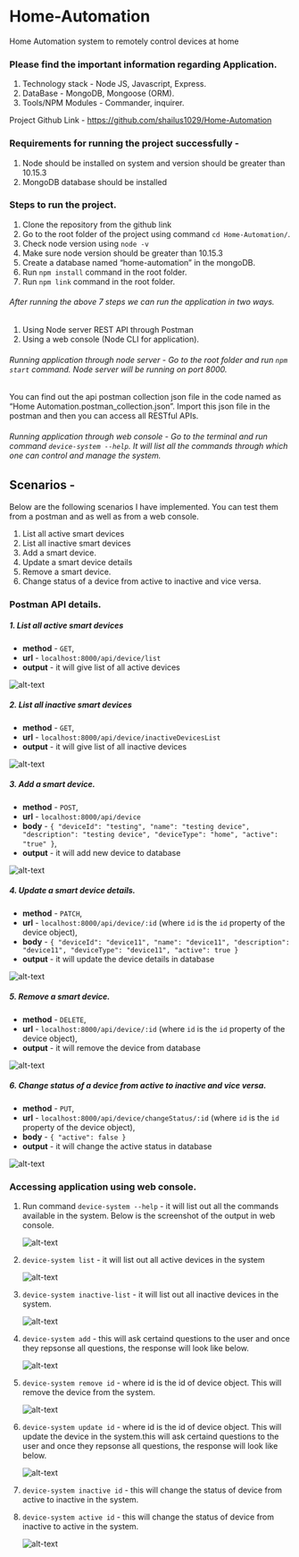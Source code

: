 # Home-Automation

Home Automation system to remotely control devices at home

### Please find the important information regarding Application.

1. Technology stack - Node JS, Javascript, Express.
2. DataBase - MongoDB, Mongoose (ORM).
3. Tools/NPM Modules - Commander, inquirer.

Project Github Link - https://github.com/shailus1029/Home-Automation

### Requirements for running the project successfully -

1.  Node should be installed on system and version should be greater than 10.15.3
2.  MongoDB database should be installed

### Steps to run the project.

1.  Clone the repository from the github link
2.  Go to the root folder of the project using command `cd Home-Automation/`.
3.  Check node version using `node -v`
4.  Make sure node version should be greater than 10.15.3
5.  Create a database named “home-automation” in the mongoDB.
6.  Run `npm install` command in the root folder.
7.  Run `npm link` command in the root folder.

###### After running the above 7 steps we can run the application in two ways.

1. Using Node server REST API through Postman
2. Using a web console (Node CLI for application).

###### Running application through node server - Go to the root folder and run `npm start` command. Node server will be running on port 8000.

You can find out the api postman collection json file in the code named as “Home Automation.postman_collection.json”. Import this json file in the postman and then you can access all RESTful APIs.

###### Running application through web console - Go to the terminal and run command `device-system --help`. It will list all the commands through which one can control and manage the system.

## Scenarios -

Below are the following scenarios I have implemented. You can test them from a postman and as well as from a web console.

1.  List all active smart devices
2.  List all inactive smart devices
3.  Add a smart device.
4.  Update a smart device details
5.  Remove a smart device.
6.  Change status of a device from active to inactive and vice versa.

### Postman API details.

##### 1. List all active smart devices

- **method** - `GET`,
- **url** - `localhost:8000/api/device/list`
- **output** - it will give list of all active devices

![alt-text](https://github.com/shailus1029/Home-Automation/blob/master/api-screens/API-1.png?raw=true)

##### 2. List all inactive smart devices

- **method** - `GET`,
- **url** - `localhost:8000/api/device/inactiveDevicesList`
- **output** - it will give list of all inactive devices

![alt-text](https://github.com/shailus1029/Home-Automation/blob/master/api-screens/API-2.png?raw=true)

##### 3. Add a smart device.

- **method** - `POST`,
- **url** - `localhost:8000/api/device`
- **body** - `{ "deviceId": "testing", "name": "testing device", "description": "testing device", "deviceType": "home", "active": "true" }`,
- **output** - it will add new device to database

![alt-text](https://github.com/shailus1029/Home-Automation/blob/master/api-screens/API-3.png?raw=true)

##### 4. Update a smart device details.

- **method** - `PATCH`,
- **url** - `localhost:8000/api/device/:id` (where `id` is the `id` property of the device object),
- **body** - `{ "deviceId": "device11", "name": "device11", "description": "device11", "deviceType": "device11", "active": true }`
- **output** - it will update the device details in database

![alt-text](https://github.com/shailus1029/Home-Automation/blob/master/api-screens/API-4.png?raw=true)

##### 5. Remove a smart device.

- **method** - `DELETE`,
- **url** - `localhost:8000/api/device/:id` (where `id` is the `id` property of the device object),
- **output** - it will remove the device from database

![alt-text](https://github.com/shailus1029/Home-Automation/blob/master/api-screens/API-5.png?raw=true)

##### 6. Change status of a device from active to inactive and vice versa.

- **method** - `PUT`,
- **url** - `localhost:8000/api/device/changeStatus/:id` (where `id` is the `id` property of the device object),
- **body** - `{ "active": false }`
- **output** - it will change the active status in database

![alt-text](https://github.com/shailus1029/Home-Automation/blob/master/api-screens/API-6.png?raw=true)

### Accessing application using web console.

1. Run command `device-system --help` - it will list out all the commands available in the system. Below is the screenshot of the output in web console.
   
   ![alt-text](https://github.com/shailus1029/Home-Automation/blob/master/web-console-screens/cmd-1.png?raw=true)

2. `device-system list` - it will list out all active devices in the system
   
   ![alt-text](https://github.com/shailus1029/Home-Automation/blob/master/web-console-screens/cmd-3.png?raw=true)

3. `device-system inactive-list` - it will list out all inactive devices in the system.
   
   ![alt-text](https://github.com/shailus1029/Home-Automation/blob/master/web-console-screens/cmd-4.png?raw=true)

4. `device-system add` - this will ask certaind questions to the user and once they repsonse all questions, the response will look like below.
   
   ![alt-text](https://github.com/shailus1029/Home-Automation/blob/master/web-console-screens/cmd-2.png?raw=true)

5. `device-system remove id` - where id is the id of device object. This will remove the device from the system.  
   
   ![alt-text](https://github.com/shailus1029/Home-Automation/blob/master/web-console-screens/cmd-5.png?raw=true)

6. `device-system update id` - where id is the id of device object. This will update the device in the system.this will ask certaind questions to the user and once they repsonse all questions, the response will look like below.  
   
   ![alt-text](https://github.com/shailus1029/Home-Automation/blob/master/web-console-screens/cmd-6.png?raw=true)

7. `device-system inactive id` - this will change the status of device from active to inactive in the system.
8. `device-system active id` - this will change the status of device from inactive to active in the system.
   
   ![alt-text](https://github.com/shailus1029/Home-Automation/blob/master/web-console-screens/cmd-7.png?raw=true)
